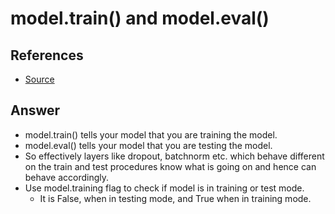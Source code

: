 # model.train() and model.eval()

## References
* [Source](https://stackoverflow.com/questions/51433378/what-does-model-train-do-in-pytorch)

## Answer
- model.train() tells your model that you are training the model.
- model.eval() tells your model that you are testing the model.
- So effectively layers like dropout, batchnorm etc. which behave different on the train and test procedures know what is going on and hence can behave accordingly.
- Use model.training flag to check if model is in training or test mode.
    - It is False, when in testing mode, and True when in training mode.
